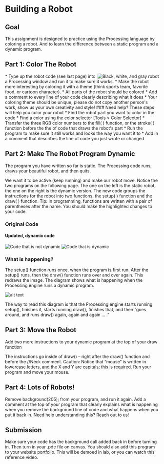 # Building a Robot
## Goal 
This assignment is designed to practice using the Processing language by coloring a robot. And to learn the difference between a static program and a dynamic program. 
## Part 1: Color The Robot
<img align="right" src="https://github.com/susanev/2016_Winter_UWHCDE_p5/blob/master/exercises/robot/images/robot.png" alt="Black, white, and gray robot">
* Type up the robot code (see last page) into a Processing window and run it to make sure it works. 
* Make the robot more interesting by coloring it with a theme (think sports team, favorite food, or cartoon character).
* All parts of the robot should be colored
* Add a comment to every line of your code clearly describing what it does
* Your coloring theme should be unique, please do not copy another person's work, show us your own creativity and style!
### Need help?
These steps will help you color your robot
* Find the robot part you want to color in the code
* Find a color using the color selector [Tools > Color Selector]
* Transfer the three RGB color numbers to the fill( ) function, or the stroke( ) function before the the of code that draws the robot's part
* Run the program to make sure it still works and looks the way you want it to
* Add in a comment that describes the line of code you just wrote or changed

## Part 2: Make The Robot Program Dynamic
The program you have written so far is static. The Processing code runs, draws your beautiful robot, and then quits. 

We want it to be active (keep running) and make our robot move. Notice the two programs on the following page. The one on the left is the static robot, the one on the right is the dynamic version. The new code groups the instructions for the robot into two functions, the setup( ) function and the draw( ) function. Tip: In programming, functions are written with a pair of parentheses after the name. You should make the highlighted changes to your code. 

### Original Code
#### Updated, dynamic code
<img src="https://github.com/susanev/2016_Winter_UWHCDE_p5/blob/master/exercises/robot/images/code_not_dynamic.png" alt="Code that is not dynamic">

<img src="https://github.com/susanev/2016_Winter_UWHCDE_p5/blob/master/exercises/robot/images/code_dynamic.png" alt="Code that is dynamic">

### What is happening?
The setup() function runs once, when the program is first run. After the setup() runs, then the draw() function runs over and over again. This redraws the image. The diagram shows what is happening when the Processing engine runs a dynamic program.

![alt text][diagram]

The way to read this diagram is that the Processing engine starts running setup(), finishes it, starts running draw(), finishes that, and then “goes around, and runs draw() again, again and again … .”

## Part 3: Move the Robot
Add two more instructions to your dynamic program at the top of your draw function

The instructions go inside of draw() – right after the draw() function and before the //Neck comment. Caution: Notice that “mouse” is written in lowercase letters, and the X and Y are capitals; this is required. Run your program and move your mouse.

## Part 4: Lots of Robots!
Remove background(205); from your program, and run it again. Add a comment at the top of your program that clearly explains what is happening when you remove the background line of code and what happens when you put it back in. Need help understanding this? Reach out to us!

## Submission
Make sure your code has the background call added back in before turning in. Then turn in your .pde file on canvas. You should also add this program to your website portfolio. This will be demoed in lab, or you can watch this reference video.

[diagram]: https://github.com/susanev/2016_Winter_UWHCDE_p5/blob/master/exercises/robot/images/diagram.png "diagram showing how setup and draw flow"
